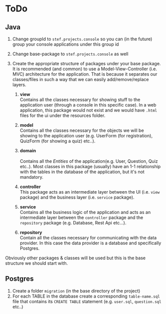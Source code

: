 # ToDo

## Java
1) Change groupId to `stef.projects.console` so you can (in the future) group your console applications under this group id
2) Change base-package to `stef.projects.console` as well
3) Create the appropriate structure of packages under your base package. It is recommended (and common) to use a Model-View-Controller (i.e. MVC) architecture for the application. That is because it separates our classes/files in such a way that we can easily add/remove/replace layers.
    
    1) **view**<br/>
    Contains all the classes necessary for showing stuff to the application user (through a console in this specific case). 
    In a web application, this package would not exist and we would have `.html` files for the ui under the resources folder.
    
    2) **model**<br/>
    Contains all the classes necessary for the objects we will be showing to the application user (e.g. UserForm (for registration), QuizForm (for showing a quiz) etc..).
    
    2) **domain**<br/>    
    Contains all the *Entities* of the application(e.g. User, Question, Quiz etc..). 
    Most classes in this package (usually) have an 1-1 relationship with the tables in the database of the application, but it's not mandatory.
    
    3) **controller**<br/>
    This package acts as an intermediate layer between the UI (i.e. `view` package) and the business layer (i.e. `service` package).
    
    4) **service**<br/>
    Contains all the business logic of the application and acts as an intermediate layer between the `controller` package and the `repository` package (e.g. Database, Rest Api etc...).
    
    5) **repository**<br/>
    Contain all the classes necessary for communicating with the data provider. In this case the data provider is a database and specifically Postgres.
    
Obviously other packages & classes will be used but this is the base structure we should start with.

## Postgres
1) Create a folder `migration` (in the base directory of the project)
2) For each TABLE in the database create a corresponding `table-name.sql` file that contains its `CREATE TABLE` statement (e.g. `user.sql`, `question.sql` etc..)
